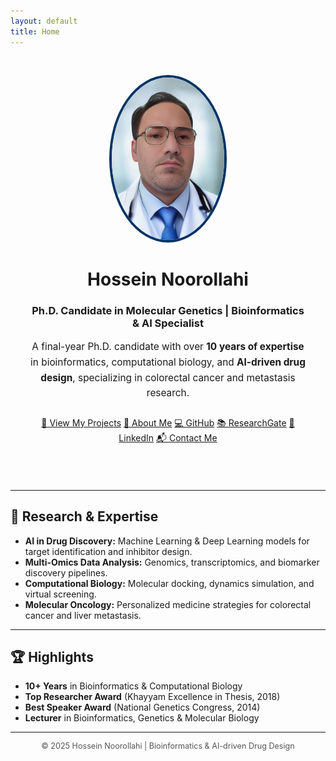 ```yaml
---
layout: default
title: Home
---
```


<div style="text-align:center; padding: 30px;">
  <img src="/assets/img/profile.jpg" alt="Hossein Noorollahi" style="width:180px; border-radius:50%; border:4px solid #003366;">
  
  <h1>Hossein Noorollahi</h1>
  <h3>Ph.D. Candidate in Molecular Genetics | Bioinformatics & AI Specialist</h3>
  
  <p style="max-width:700px; margin:auto; font-size: 1.1em; line-height: 1.6;">
    A final-year Ph.D. candidate with over <strong>10 years of expertise</strong> in bioinformatics, computational biology, and <strong>AI-driven drug design</strong>, specializing in colorectal cancer and metastasis research.
  </p>

  <div style="margin-top:25px; margin-bottom:25px;">
    <a class="button-link" href="./projects">🔬 View My Projects</a>
    <a class="button-link" href="./about">📄 About Me</a>
    <a class="button-link" href="https://github.com/hossein-noorollahi" target="_blank">💻 GitHub</a>
    <a class="button-link" href="https://www.researchgate.net/profile/Hossein-Noorollahi" target="_blank">📚 ResearchGate</a>
    <a class="button-link" href="https://www.linkedin.com/in/hossein-noorollahi/" target="_blank">💼 LinkedIn</a>
    <a class="button-link" href="./contact">📬 Contact Me</a>
  </div>
</div>

---

## 🧬 Research & Expertise
- **AI in Drug Discovery:** Machine Learning & Deep Learning models for target identification and inhibitor design.
- **Multi-Omics Data Analysis:** Genomics, transcriptomics, and biomarker discovery pipelines.
- **Computational Biology:** Molecular docking, dynamics simulation, and virtual screening.
- **Molecular Oncology:** Personalized medicine strategies for colorectal cancer and liver metastasis.

---

## 🏆 Highlights
- **10+ Years** in Bioinformatics & Computational Biology
- **Top Researcher Award** (Khayyam Excellence in Thesis, 2018)
- **Best Speaker Award** (National Genetics Congress, 2014)
- **Lecturer** in Bioinformatics, Genetics & Molecular Biology

---

<p style="text-align:center; font-size:0.9em; color:#555;">
© 2025 Hossein Noorollahi | Bioinformatics & AI-driven Drug Design
</p>

